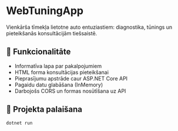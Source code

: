 
# WebTuningApp

Vienkārša tīmekļa lietotne auto entuziastiem: diagnostika, tūnings un pieteikšanās konsultācijām tiešsaistē.

## 📌 Funkcionalitāte

- Informatīva lapa par pakalpojumiem
- HTML forma konsultācijas pieteikšanai
- Pieprasījumu apstrāde caur ASP.NET Core API
- Pagaidu datu glabāšana (InMemory)
- Darbojošs CORS un formas nosūtīšana uz API

## 🚀 Projekta palaišana

```bash
dotnet run
